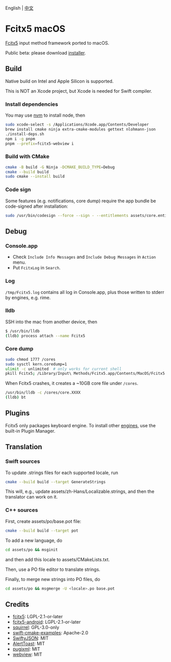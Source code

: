 English
|
[中文](README.zh-CN.md)

# Fcitx5 macOS

[Fcitx5](https://github.com/fcitx/fcitx5) input method framework ported to macOS.

Public beta: please download [installer](https://github.com/fcitx-contrib/fcitx5-macos-installer).

## Build
Native build on Intel and Apple Silicon is supported.

This is NOT an Xcode project,
but Xcode is needed for Swift compiler.

### Install dependencies
You may use [nvm](https://github.com/nvm-sh/nvm)
to install node, then

```sh
sudo xcode-select -s /Applications/Xcode.app/Contents/Developer
brew install cmake ninja extra-cmake-modules gettext nlohmann-json
./install-deps.sh
npm i -g pnpm
pnpm --prefix=fcitx5-webview i
```

### Build with CMake
```sh
cmake -B build -G Ninja -DCMAKE_BUILD_TYPE=Debug
cmake --build build
sudo cmake --install build
```

### Code sign
Some features (e.g. notifications, core dump) require the app bundle be code-signed after installation:
```sh
sudo /usr/bin/codesign --force --sign - --entitlements assets/core.entitlements --deep /Library/Input\ Methods/Fcitx5.app
```

## Debug
### Console.app
* Check `Include Info Messages` and `Include Debug Messages` in `Action` menu.
* Put `FcitxLog` in `Search`.

### Log
`/tmp/Fcitx5.log` contains all log in Console.app,
plus those written to stderr by engines, e.g. rime.

### lldb
SSH into the mac from another device, then
```sh
$ /usr/bin/lldb
(lldb) process attach --name Fcitx5
```

### Core dump
```sh
sudo chmod 1777 /cores
sudo sysctl kern.coredump=1
ulimit -c unlimited  # only works for current shell
pkill Fcitx5; /Library/Input\ Methods/Fcitx5.app/Contents/MacOS/Fcitx5
```

When Fcitx5 crashes, it creates a ~10GB core file under `/cores`.
```sh
/usr/bin/lldb -c /cores/core.XXXX
(lldb) bt
```

## Plugins
Fcitx5 only packages keyboard engine.
To install other [engines](https://github.com/fcitx-contrib/fcitx5-macos-plugins),
use the built-in Plugin Manager.

## Translation

### Swift sources
To update .strings files for each supported locale, run
```sh
cmake --build build --target GenerateStrings
```

This will, e.g., update assets/zh-Hans/Localizable.strings, and then the translator can work on it.

### C++ sources
First, create assets/po/base.pot file:
```sh
cmake --build build --target pot
```

To add a new language, do
```sh
cd assets/po && msginit
```
and then add this locale to assets/CMakeLists.txt.

Then, use a PO file editor to translate strings.

Finally, to merge new strings into PO files, do
```sh
cd assets/po && msgmerge -U <locale>.po base.pot
```

## Credits
* [fcitx5](https://github.com/fcitx/fcitx5): LGPL-2.1-or-later
* [fcitx5-android](https://github.com/fcitx5-android/fcitx5-android): LGPL-2.1-or-later
* [squirrel](https://github.com/rime/squirrel): GPL-3.0-only
* [swift-cmake-examples](https://github.com/apple/swift-cmake-examples): Apache-2.0
* [SwiftyJSON](https://github.com/SwiftyJSON/SwiftyJSON): MIT
* [AlertToast](https://github.com/elai950/AlertToast): MIT
* [pugixml](https://github.com/zeux/pugixml): MIT
* [webview](https://github.com/webview/webview): MIT
